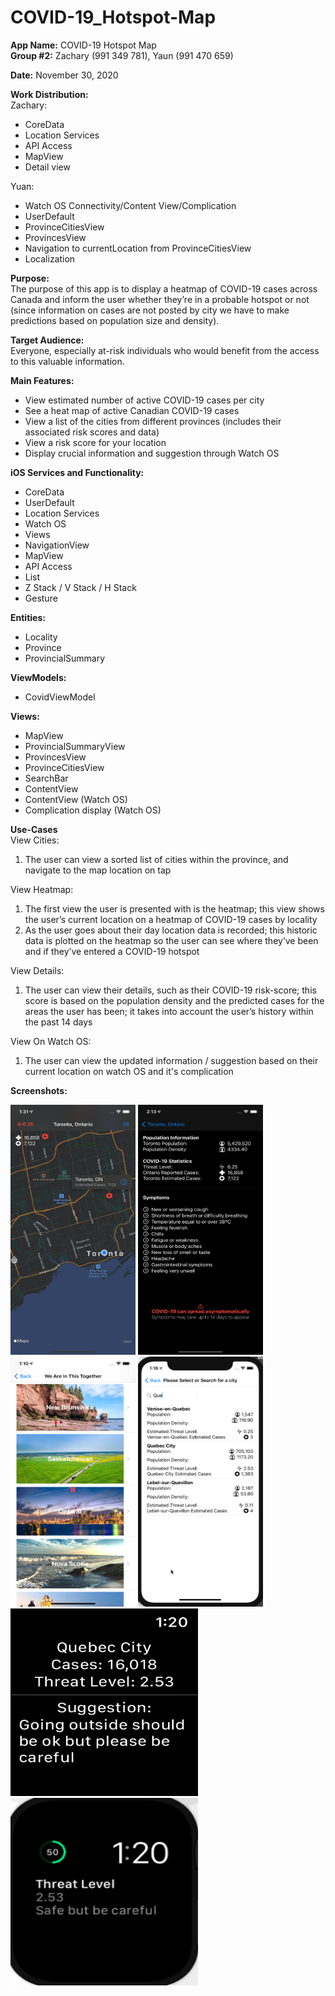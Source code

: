 # COVID-19_Hotspot-Map

**App Name:** COVID-19 Hotspot Map <br/>
**Group #2:** Zachary (991 349 781), Yaun (991 470 659)

**Date:** November 30, 2020

**Work Distribution:**<br/>
Zachary:
- CoreData
- Location Services
- API Access
- MapView
- Detail view

Yuan:
- Watch OS Connectivity/Content View/Complication
- UserDefault
- ProvinceCitiesView
- ProvincesView
- Navigation to currentLocation from ProvinceCitiesView
- Localization

**Purpose:**<br/>
The purpose of this app is to display a heatmap of COVID-19 cases across Canada and inform the user whether they’re in a probable hotspot or not (since information on cases are not posted by city we have to make predictions based on population size and density).

**Target Audience:**<br/>
Everyone, especially at-risk individuals who would benefit from the access to this valuable information.

**Main Features:**
- View estimated number of active COVID-19 cases per city
-	See a heat map of active Canadian COVID-19 cases
-	View a list of the cities from different provinces (includes their associated risk scores and data)
-	View a risk score for your location
- Display crucial information and suggestion through Watch OS 

**iOS Services and Functionality:**
-	CoreData
- UserDefault
-	Location Services
-	Watch OS
-	Views
-	NavigationView
-	MapView
-	API Access
- List
- Z Stack / V Stack / H Stack
- Gesture


**Entities:**
-	Locality
-	Province
-	ProvincialSummary

**ViewModels:**
-	CovidViewModel

**Views:**
-	MapView
-	ProvincialSummaryView
-	ProvincesView
- ProvinceCitiesView
- SearchBar
- ContentView
- ContentView (Watch OS)
- Complication display (Watch OS)

**Use-Cases**<br/>
View Cities:
1.	The user can view a sorted list of cities within the province, and navigate to the map location on tap

View Heatmap:
1.	The first view the user is presented with is the heatmap; this view shows the user’s current location on a heatmap of COVID-19 cases by locality
2.	As the user goes about their day location data is recorded; this historic data is plotted on the heatmap so the user can see where they’ve been and if they’ve entered a COVID-19 hotspot

View Details:
1.	The user can view their details, such as their COVID-19 risk-score; this score is based on the population density and the predicted cases for the areas the user has been; it takes into account the user’s history within the past 14 days

View On Watch OS:
1.  The user can view the updated information / suggestion based on their current location on watch OS and it's complication



**Screenshots:**


<img src="Screenshots/mapview.png"  width="200" height="400" />

<img src="Screenshots/detailview.png"  width="200" height="400" />

<img src="Screenshots/ProvincesView.png"  width="200" height="400" />

<img src="Screenshots/ProvinceCitiesView.png"  width="200" height="400" />

<img src="Screenshots/WatchContentView.png"  width="300" height="300" />

<img src="Screenshots/ComplicationView.png"  width="300" height="300" />

